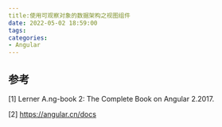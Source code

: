 ```yaml
---
title:使用可观察对象的数据架构之视图组件
date: 2022-05-02 18:59:00
tags:
categories:
- Angular
---
```



## 参考
[1] Lerner A.ng-book 2: The Complete Book on Angular 2.2017.

[2] https://angular.cn/docs